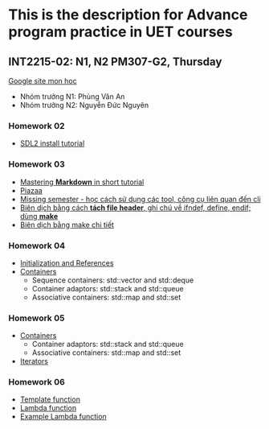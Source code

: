 # This is the description for Advance program practice in UET courses
## INT2215-02: N1, N2 PM307-G2, Thursday
[Google site mon hoc](https://sites.google.com/view/ltnc2021)
- Nhóm trưởng N1: Phùng Văn An
- Nhóm trưởng N2: Nguyễn Đức Nguyên

### Homework 02
- [SDL2 install tutorial](https://github.com/gungui98/SDL2-boilerplate)

### Homework 03
- [Mastering **Markdown** in short tutorial](https://guides.github.com/features/mastering-markdown/)
- [Piazaa](https://piazza.com/class/kk41p1oyz2i3sl?cid=7)
- [Missing semester - học cách sử dụng các tool, công cụ liên quan đến cli](https://missing.csail.mit.edu)
- [Biên dịch bằng cách **tách file header**, ghi chú về ifndef, define, endif; dùng **make**](http://www.math.uaa.alaska.edu/~afkjm/csce211/handouts/SeparateCompilation.pdf)
- [Biên dịch bằng make chi tiết](https://www.bogotobogo.com/cplusplus/gnumake.php)

### Homework 04
- [Initialization and References](https://web.stanford.edu/class/cs106l/lectures/WLecture_3_Init_and_Ref.pdf)
- [Containers](http://web.stanford.edu/class/cs106l/lectures/WL5_Containers.pdf)
	- Sequence containers: std::vector and std::deque
	- Container adaptors: std::stack and std::queue  
	- Associative containers: std::map and std::set

### Homework 05
- [Containers](http://web.stanford.edu/class/cs106l/lectures/WL5_Containers.pdf)
	- Container adaptors: std::stack and std::queue  
	- Associative containers: std::map and std::set
- [Iterators](http://web.stanford.edu/class/cs106l/lectures/WL6_Iterators.pdf)

### Homework 06
- [Template function](http://web.stanford.edu/class/cs106l/lectures/WL7_Templates.pdf)
- [Lambda function](http://web.stanford.edu/class/cs106l/lectures/WL8_Functions.pdf)
- [Example Lambda function](https://www.geeksforgeeks.org/lambda-expression-in-c/)